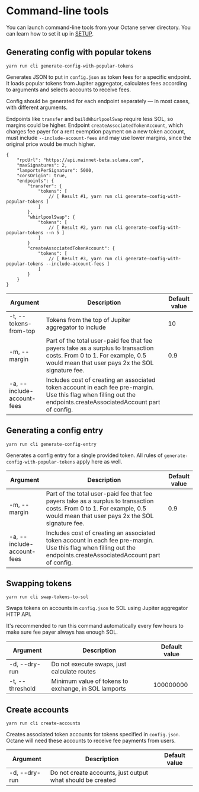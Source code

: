 # Command-line tools

You can launch command-line tools from your Octane server directory. You can learn how to set it up in [SETUP](SETUP.md).

## Generating config with popular tokens

`yarn run cli generate-config-with-popular-tokens `

Generates JSON to put in `config.json` as token fees for a specific endpoint. It loads popular tokens from Jupiter aggregator, calculates fees according to arguments and selects accounts to receive fees.

Config should be generated for each endpoint separately — in most cases, with different arguments.

Endpoints like `transfer` and `buildWhirlpoolSwap` require less SOL, so margins could be higher. Endpoint `createAssociatedTokenAccount`, which charges fee payer for a rent exemption payment on a new token account, must include `--include-account-fees` and may use lower margins, since the original price would be much higher.

```
{
    "rpcUrl": "https://api.mainnet-beta.solana.com",
    "maxSignatures": 2,
    "lamportsPerSignature": 5000,
    "corsOrigin": true,
    "endpoints": {
        "transfer": {
            "tokens": [
                // [ Result #1, yarn run cli generate-config-with-popular-tokens ]
            ]
        },
        "whirlpoolSwap": {
            "tokens": [
                // [ Result #2, yarn run cli generate-config-with-popular-tokens --n 5 ]
            ]
        }
        "createAssociatedTokenAccount": {
            "tokens": [
                // [ Result #3, yarn run cli generate-config-with-popular-tokens --include-account-fees ]
            ]
        }
    }
}
````


| Argument                       | Description                                                                                                                                                            | Default value |
|--------------------------------|------------------------------------------------------------------------------------------------------------------------------------------------------------------------|---------------|
| -t, --tokens-from-top <number> | Tokens from the top of Jupiter aggregator to include                                                                                                                   | 10            |
| -m, --margin <number>          | Part of the total user-paid fee that fee payers take as a surplus to transaction costs. From 0 to 1. For example, 0.5 would mean that user pays 2x the SOL signature fee. | 0.9           |
| -a, --include-account-fees     | Includes cost of creating an associated token account in each fee pre-margin. Use this flag when filling out the endpoints.createAssociatedAccount part of config.         |               |

## Generating a config entry

`yarn run cli generate-config-entry`

Generates a config entry for a single provided token. All rules of `generate-config-with-popular-tokens` apply here as well.

| Argument                       | Description                                                                                                                                                            | Default value |
|--------------------------------|------------------------------------------------------------------------------------------------------------------------------------------------------------------------|---------------|
| -m, --margin <number>          | Part of the total user-paid fee that fee payers take as a surplus to transaction costs. From 0 to 1. For example, 0.5 would mean that user pays 2x the SOL signature fee. | 0.9           |
| -a, --include-account-fees     | Includes cost of creating an associated token account in each fee pre-margin. Use this flag when filling out the endpoints.createAssociatedAccount part of config.         |               |


## Swapping tokens

`yarn run cli swap-tokens-to-sol`

Swaps tokens on accounts in `config.json` to SOL using Jupiter aggregator HTTP API.

It's recommended to run this command automatically every few hours to make sure fee payer always has enough SOL.

| Argument                 | Description                                          | Default value |
|--------------------------|------------------------------------------------------|---------------|
| -d, --dry-run            | Do not execute swaps, just calculate routes          |               |
| -t, --threshold <number> | Minimum value of tokens to exchange, in SOL lamports | 100000000     |



## Create accounts

`yarn run cli create-accounts`

Creates associated token accounts for tokens specified in `config.json`. Octane will need these accounts to receive fee payments
from users.

| Argument                 | Description                                                | Default value |
|--------------------------|------------------------------------------------------------|---------------|
| -d, --dry-run            | Do not create accounts, just output what should be created |               |


